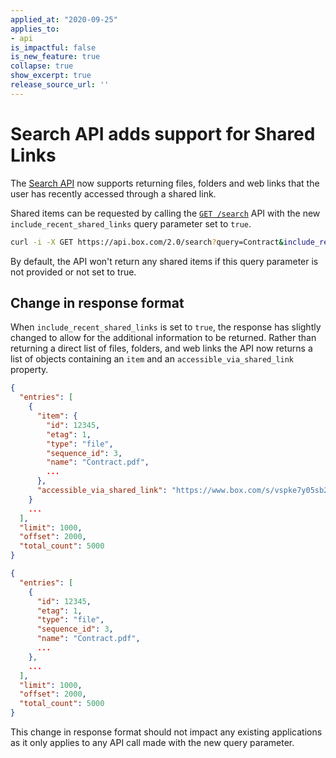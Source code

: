 ```yaml
---
applied_at: "2020-09-25"
applies_to: 
- api
is_impactful: false
is_new_feature: true
collapse: true
show_excerpt: true
release_source_url: ''
---
```


# Search API adds support for Shared Links

The [Search API][endpoint] now supports returning files, 
folders and web links that the user has recently accessed
through a shared link.

Shared items can be requested by calling the 
[`GET /search`][endpoint] API with the new 
`include_recent_shared_links` query parameter set to `true`.

```sh
curl -i -X GET https://api.box.com/2.0/search?query=Contract&include_recent_shared_link=true
```

By default, the API won't return any shared items if this
query parameter is not provided or not set to true.


## Change in response format

When `include_recent_shared_links` is set to `true`, the
response has slightly changed to allow for the additional
information to be returned. Rather than returning a direct list
of files, folders, and web links the API now returns a list of
objects containing an `item` and an `accessible_via_shared_link`
property.

<!-- more -->

<Tabs>
  <Tab title='With shared link results'>

```json
{
  "entries": [
    {
      "item": {
        "id": 12345,
        "etag": 1,
        "type": "file",
        "sequence_id": 3,
        "name": "Contract.pdf",
        ...
      },
      "accessible_via_shared_link": "https://www.box.com/s/vspke7y05sb214wjokpk"
    }
    ...
  ],
  "limit": 1000,
  "offset": 2000,
  "total_count": 5000
}
```

  </Tab>
  <Tab title='Without'>

```json
{
  "entries": [
    {
      "id": 12345,
      "etag": 1,
      "type": "file",
      "sequence_id": 3,
      "name": "Contract.pdf",
      ...
    },
    ...
  ],
  "limit": 1000,
  "offset": 2000,
  "total_count": 5000
}
```

  </Tab>
</Tabs>

This change in response format should not impact any existing applications
as it only applies to any API call made with the new query parameter. 

[endpoint]: e://get_search
